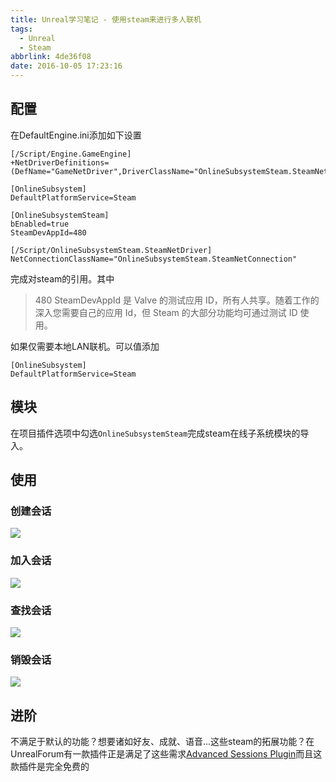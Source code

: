 ```yaml
---
title: Unreal学习笔记 - 使用steam来进行多人联机
tags:
  - Unreal
  - Steam
abbrlink: 4de36f08
date: 2016-10-05 17:23:16
---
```


## 配置 ##

在DefaultEngine.ini添加如下设置
```
[/Script/Engine.GameEngine]
+NetDriverDefinitions=(DefName="GameNetDriver",DriverClassName="OnlineSubsystemSteam.SteamNetDriver",DriverClassNameFallback="OnlineSubsystemUtils.IpNetDriver")

[OnlineSubsystem]
DefaultPlatformService=Steam

[OnlineSubsystemSteam]
bEnabled=true
SteamDevAppId=480

[/Script/OnlineSubsystemSteam.SteamNetDriver]
NetConnectionClassName="OnlineSubsystemSteam.SteamNetConnection"
```

完成对steam的引用。其中
> 480 SteamDevAppId 是 Valve 的测试应用 ID，所有人共享。随着工作的深入您需要自己的应用 Id，但 Steam 的大部分功能均可通过测试 ID 使用。

如果仅需要本地LAN联机。可以值添加
```
[OnlineSubsystem]
DefaultPlatformService=Steam
```

## 模块 ##
在项目插件选项中勾选`OnlineSubsystemSteam`完成steam在线子系统模块的导入。

## 使用 ##
### 创建会话 ###
![](/images/unreal/CreateSession.jpg)
### 加入会话 ###
![](/images/unreal/JoinSession.jpg)
### 查找会话 ###
![](/images/unreal/FindSessions.jpg)
### 销毁会话 ###
![](/images/unreal/DestroySession.jpg)

## 进阶 ##
不满足于默认的功能？想要诸如好友、成就、语音...这些steam的拓展功能？在UnrealForum有一款插件正是满足了这些需求[Advanced Sessions Plugin](https://forums.unrealengine.com/showthread.php?69901-Advanced-Sessions-Plugin)而且这款插件是完全免费的
